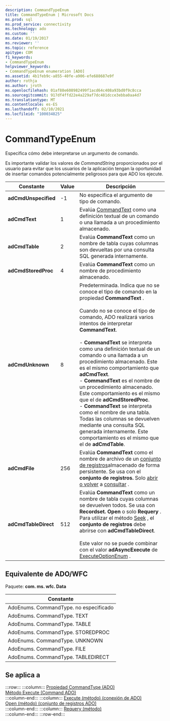 ```yaml
---
description: CommandTypeEnum
title: CommandTypeEnum | Microsoft Docs
ms.prod: sql
ms.prod_service: connectivity
ms.technology: ado
ms.custom: ''
ms.date: 01/19/2017
ms.reviewer: ''
ms.topic: reference
apitype: COM
f1_keywords:
- CommandTypeEnum
helpviewer_keywords:
- CommandTypeEnum enumeration [ADO]
ms.assetid: 4b1feb9c-a855-40fe-a906-efe688687e9f
author: rothja
ms.author: jroth
ms.openlocfilehash: 01af88e608982499f1acd64c408a93bd0f9c8cca
ms.sourcegitcommit: 917df4ffd22e4a229af7dc481dcce3ebba0aa4d7
ms.translationtype: MT
ms.contentlocale: es-ES
ms.lasthandoff: 02/10/2021
ms.locfileid: "100034825"
---
```

# <a name="commandtypeenum"></a>CommandTypeEnum
Especifica cómo debe interpretarse un argumento de comando.  
  
 Es importante validar los valores de *CommandString* proporcionados por el usuario para evitar que los usuarios de la aplicación tengan la oportunidad de insertar comandos potencialmente peligrosos para que ADO los ejecute.  
  
|Constante|Value|Descripción|  
|--------------|-----------|-----------------|  
|**adCmdUnspecified**|-1|No especifica el argumento de tipo de comando.|  
|**adCmdText**|1|Evalúa [CommandText](./commandtext-property-ado.md) como una definición textual de un comando o una llamada a un procedimiento almacenado.|  
|**adCmdTable**|2|Evalúa **CommandText** como un nombre de tabla cuyas columnas son devueltas por una consulta SQL generada internamente.|  
|**adCmdStoredProc**|4|Evalúa **CommandText** como un nombre de procedimiento almacenado.|  
|**adCmdUnknown**|8|Predeterminada. Indica que no se conoce el tipo de comando en la propiedad **CommandText** .<br /><br /> Cuando no se conoce el tipo de comando, ADO realizará varios intentos de interpretar **CommandText**.<br /><br /> -   **CommandText** se interpreta como una definición textual de un comando o una llamada a un procedimiento almacenado. Este es el mismo comportamiento que **adCmdText**.<br />-   **CommandText** es el nombre de un procedimiento almacenado. Este comportamiento es el mismo que el de **adCmdStoredProc**.<br />-   **CommandText** se interpreta como el nombre de una tabla. Todas las columnas se devuelven mediante una consulta SQL generada internamente. Este comportamiento es el mismo que el de **adCmdTable**.|  
|**adCmdFile**|256|Evalúa **CommandText** como el nombre de archivo de un [conjunto de registros](./recordset-object-ado.md)almacenado de forma persistente. Se usa con el **conjunto de registros.** Solo [abrir o volver](./open-method-ado-recordset.md) a [consultar](./requery-method.md) .|  
|**adCmdTableDirect**|512|Evalúa **CommandText** como un nombre de tabla cuyas columnas se devuelven todos. Se usa con **Recordset. Open** o solo **Requery** . Para utilizar el método [Seek](./seek-method.md) , el **conjunto de registros** debe abrirse con **adCmdTableDirect**.<br /><br /> Este valor no se puede combinar con el valor **adAsyncExecute** de [ExecuteOptionEnum](./executeoptionenum.md) .|  
  
## <a name="adowfc-equivalent"></a>Equivalente de ADO/WFC  
 Paquete: **com. ms. wfc. Data**  
  
|Constante|  
|--------------|  
|AdoEnums. CommandType. no especificado|  
|AdoEnums. CommandType. TEXT|  
|AdoEnums. CommandType. TABLE|  
|AdoEnums. CommandType. STOREDPROC|  
|AdoEnums. CommandType. UNKNOWN|  
|AdoEnums. CommandType. FILE|  
|AdoEnums. CommandType. TABLEDIRECT|  
  
## <a name="applies-to"></a>Se aplica a  

:::row:::
    :::column:::
        [Propiedad CommandType (ADO)](./commandtype-property-ado.md)  
        [Método Execute (Command ADO)](./execute-method-ado-command.md)  
    :::column-end:::
    :::column:::
        [Execute (método) (conexión de ADO)](./execute-method-ado-connection.md)  
        [Open (método) (conjunto de registros ADO)](./open-method-ado-recordset.md)  
    :::column-end:::
    :::column:::
        [Requery (método)](./requery-method.md)  
    :::column-end:::
:::row-end:::